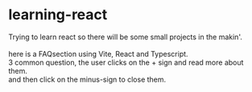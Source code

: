 # learning-react

Trying to learn react so there will be some small projects in the makin'.<br><br>
here is a FAQsection using Vite, React and Typescript.<br>
3 common question, the user clicks on the + sign and read more about them.<br>
and then click on the minus-sign to close them.

